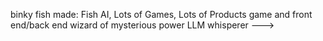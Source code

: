 binky fish
made: Fish AI, Lots of Games, Lots of Products
game and front end/back end wizard of mysterious power
LLM whisperer
--->
